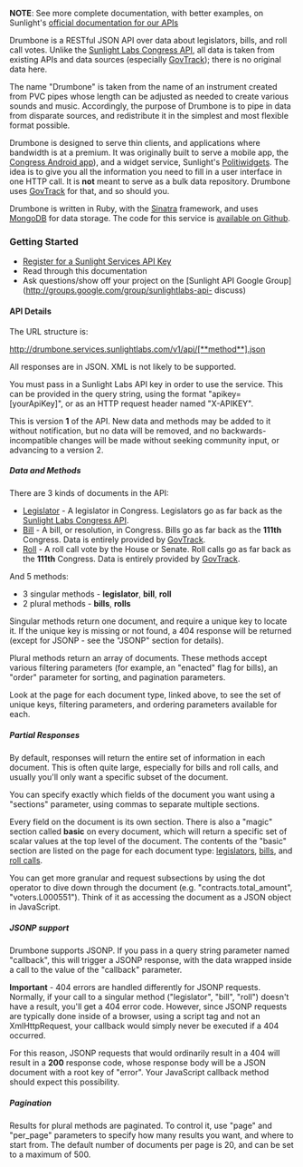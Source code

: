 **NOTE**: See more complete documentation, with better examples, on Sunlight's [official documentation for our APIs](http://services.sunlightlabs.com/docs/Drumbone_API/)


Drumbone is a RESTful JSON API over data about legislators, bills, and roll call votes.  Unlike the [Sunlight Labs Congress API](http://services.sunlightlabs.com/docs/Sunlight%20Congress%20API/), all data is taken from existing APIs and data sources (especially [GovTrack](http://govtrack.us)); there is no original data here.  

The name "Drumbone" is taken from the name of an instrument created from PVC pipes whose length can be adjusted as needed to create various sounds and music.  Accordingly, the purpose of Drumbone is to pipe in data from disparate sources, and redistribute it in the simplest and most flexible format possible.

Drumbone is designed to serve thin clients, and applications where bandwidth is at a premium.  It was originally built to serve a mobile app, the [Congress Android app](http://sunlightlabs.com/blog/2009/congress-theres-an-android-app-for-that/)), and a widget service, Sunlight's [Politiwidgets](http://politiwidgets.com).  The idea is to give you all the information you need to fill in a user interface in one HTTP call.  It is **not** meant to serve as a bulk data repository.  Drumbone uses [GovTrack](http://www.govtrack.us/developers/data.xpd) for that, and so should you.

Drumbone is written in Ruby, with the [Sinatra](http://www.sinatrarb.com/) framework, and uses [MongoDB](http://mongodb.org) for data storage.  The code for this service is [available on Github](http://github.com/sunlightlabs/drumbone).


### Getting Started

* [Register for a Sunlight Services API Key](/accounts/register/)
* Read through this documentation
* Ask questions/show off your project on the [Sunlight API Google Group](http://groups.google.com/group/sunlightlabs-api-
discuss)


#### API Details

The URL structure is:

http://drumbone.services.sunlightlabs.com/v1/api/[**method**].json

All responses are in JSON.  XML is not likely to be supported.

You must pass in a Sunlight Labs API key in order to use the service.  This can be provided in the query string, using the format "apikey=[yourApiKey]", or as an HTTP request header named "X-APIKEY".

This is version **1** of the API.  New data and methods may be added to it without notification, but no data will be removed, and no backwards-incompatible changes will be made without seeking community input, or advancing to a version 2.


##### Data and Methods

There are 3 kinds of documents in the API:

* [Legislator](http://services.sunlightlabs.com/docs/Drumbone_API/Legislator/) - A legislator in Congress.  Legislators go as far back as the [Sunlight Labs Congress API](http://services.sunlightlabs.com/docs/Sunlight%20Congress%20API/).
* [Bill](http://services.sunlightlabs.com/docs/Drumbone_API/Bill/) - A bill, or resolution, in Congress.  Bills go as far back as the **111th** Congress.  Data is entirely provided by [GovTrack](http://govtrack.us).
* [Roll](http://services.sunlightlabs.com/docs/Drumbone_API/Roll/) - A roll call vote by the House or Senate.  Roll calls go as far back as the **111th** Congress.  Data is entirely provided by [GovTrack](http://govtrack.us).  


And 5 methods:

* 3 singular methods - **legislator**, **bill**, **roll**
* 2 plural methods - **bills**, **rolls**

Singular methods return one document, and require a unique key to locate it.  If the unique key is missing or not found, a 404 response will be returned (except for JSONP - see the "JSONP" section for details).

Plural methods return an array of documents.  These methods accept various filtering parameters (for example, an "enacted" flag for bills), an "order" parameter for sorting, and pagination parameters.

Look at the page for each document type, linked above, to see the set of unique keys, filtering parameters, and ordering parameters available for each.


##### Partial Responses

By default, responses will return the entire set of information in each document.  This is often quite large, especially for bills and roll calls, and usually you'll only want a specific subset of the document.

You can specify exactly which fields of the document you want using a "sections" parameter, using commas to separate multiple sections.

Every field on the document is its own section. There is also a "magic" section called **basic** on every document, which will return a specific set of scalar values at the top level of the document.  The contents of the "basic" section are listed on the page for each document type: [legislators](http://services.sunlightlabs.com/docs/Drumbone_API/Legislator/), [bills](http://services.sunlightlabs.com/docs/Drumbone_API/Legislator/), and [roll calls](http://services.sunlightlabs.com/docs/Drumbone_API/Legislator/).

You can get more granular and request subsections by using the dot operator to dive down through the document (e.g. "contracts.total_amount", "voters.L000551"). Think of it as accessing the document as a JSON object in JavaScript.

##### JSONP support

Drumbone supports JSONP.  If you pass in a query string parameter named "callback", this will trigger a JSONP response, with the data wrapped inside a call to the value of the "callback" parameter.

**Important** - 404 errors are handled differently for JSONP requests.  Normally, if your call to a singular method ("legislator", "bill", "roll") doesn't have a result, you'll get a 404 error code.  However, since JSONP requests are typically done inside of a browser, using a script tag and not an XmlHttpRequest, your callback would simply never be executed if a 404 occurred.  

For this reason, JSONP requests that would ordinarily result in a 404 will result in a **200** response code, whose response body will be a JSON document with a root key of "error".  Your JavaScript callback method should expect this possibility.

##### Pagination

Results for plural methods are paginated. To control it, use "page" and "per_page" parameters to specify how many results you want, and where to start from.  The default number of documents per page is 20, and can be set to a maximum of 500.